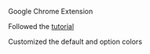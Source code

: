 Google Chrome Extension

Followed the [tutorial](https://developer.chrome.com/extensions/getstarted"tutorial") 


Customized the default and option colors